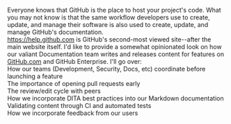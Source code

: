 <p>Everyone knows that GitHub is the place to host your project&#39;s code. What you may not know is that the same workflow developers use to create, update, and manage their software is also used to create, update, and manage GitHub&#39;s documentation.<br>
<a href="https://help.github.com" rel="nofollow">https://help.github.com</a> is GitHub&#39;s second-most viewed site--after the main website itself. I&#39;d like to provide a somewhat opinionated look on how our valiant Documentation team writes and releases content for features on <a href="http://GitHub.com" rel="nofollow">GitHub.com</a> and GitHub Enterprise. I&#39;ll go over:<br>
How our teams (Development, Security, Docs, etc) coordinate before launching a feature<br>
The importance of opening pull requests early<br>
The review/edit cycle with peers<br>
How we incorporate DITA best practices into our Markdown documentation<br>
Validating content through CI and automated tests<br>
How we incorporate feedback from our users</p>